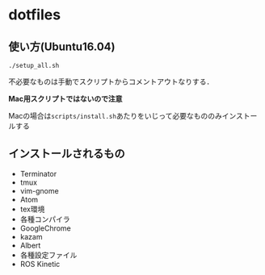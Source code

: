 # dotfiles
## 使い方(Ubuntu16.04)

```
./setup_all.sh
```
不必要なものは手動でスクリプトからコメントアウトなりする．

**Mac用スクリプトではないので注意**

Macの場合は`scripts/install.sh`あたりをいじって必要なもののみインストールする
## インストールされるもの
- Terminator
- tmux
- vim-gnome
- Atom
- tex環境
- 各種コンパイラ
- GoogleChrome
- kazam
- Albert
- 各種設定ファイル
- ROS Kinetic


